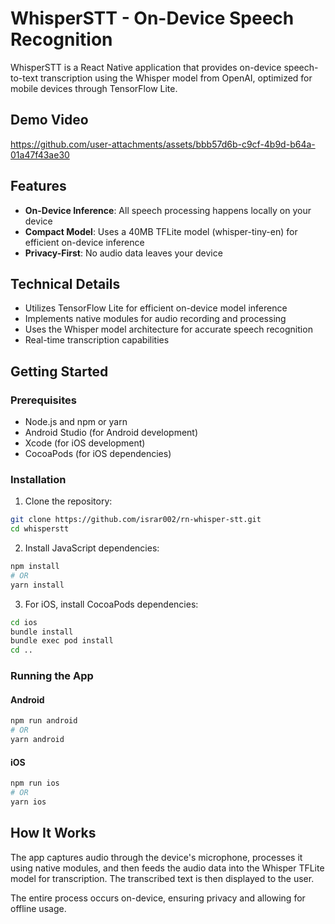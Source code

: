 # WhisperSTT - On-Device Speech Recognition

WhisperSTT is a React Native application that provides on-device speech-to-text transcription using the Whisper model from OpenAI, optimized for mobile devices through TensorFlow Lite.

## Demo Video
https://github.com/user-attachments/assets/bbb57d6b-c9cf-4b9d-b64a-01a47f43ae30



## Features

- **On-Device Inference**: All speech processing happens locally on your device
- **Compact Model**: Uses a 40MB TFLite model (whisper-tiny-en) for efficient on-device inference
- **Privacy-First**: No audio data leaves your device


## Technical Details

- Utilizes TensorFlow Lite for efficient on-device model inference
- Implements native modules for audio recording and processing
- Uses the Whisper model architecture for accurate speech recognition
- Real-time transcription capabilities

## Getting Started

### Prerequisites

- Node.js and npm or yarn
- Android Studio (for Android development)
- Xcode (for iOS development)
- CocoaPods (for iOS dependencies)

### Installation

1. Clone the repository:
```sh
git clone https://github.com/israr002/rn-whisper-stt.git
cd whisperstt
```

2. Install JavaScript dependencies:
```sh
npm install
# OR
yarn install
```

3. For iOS, install CocoaPods dependencies:
```sh
cd ios
bundle install
bundle exec pod install
cd ..
```

### Running the App

#### Android

```sh
npm run android
# OR
yarn android
```

#### iOS

```sh
npm run ios
# OR
yarn ios
```

## How It Works

The app captures audio through the device's microphone, processes it using native modules, and then feeds the audio data into the Whisper TFLite model for transcription. The transcribed text is then displayed to the user.

The entire process occurs on-device, ensuring privacy and allowing for offline usage.


